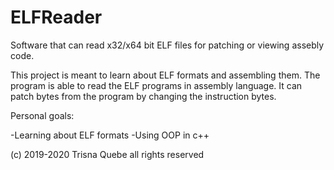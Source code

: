 # ELFReader
Software that can read x32/x64 bit ELF files for patching or viewing assebly code.

This project is meant to learn about ELF formats and assembling them. The program is able to
read the ELF programs in assembly language. It can patch bytes from the program by changing the
instruction bytes.

Personal goals:

-Learning about ELF formats
-Using OOP in c++


(c) 2019-2020 Trisna Quebe all rights reserved
